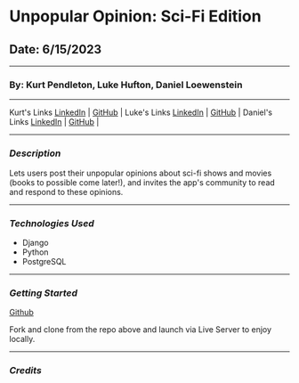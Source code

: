 # Unpopular Opinion: Sci-Fi Edition

## Date: 6/15/2023

---

### By: Kurt Pendleton, Luke Hufton, Daniel Loewenstein

---

Kurt's Links [LinkedIn](https://www.linkedin.com/in/kurt-pendleton-20b936269/) | [GitHub](https://github.com/kujo8p) |
Luke's Links [LinkedIn](https://www.linkedin.com/in/luke-hufton/) | [GitHub](https://github.com/ProPip23) |
Daniel's Links [LinkedIn](https://www.linkedin.com/in/kurt-pendleton-20b936269/) | [GitHub](https://github.com/kujo8p) |

---

### _Description_

Lets users post their unpopular opinions about sci-fi shows and movies (books to possible come later!), and invites the app's community to read and respond to these opinions.

---

### _Technologies Used_

- Django
- Python
- PostgreSQL

---

### _Getting Started_

[Github](https://github.com/kujo8p/unpopular-opinion)

Fork and clone from the repo above and launch via Live Server to enjoy locally.

---

### _Credits_
